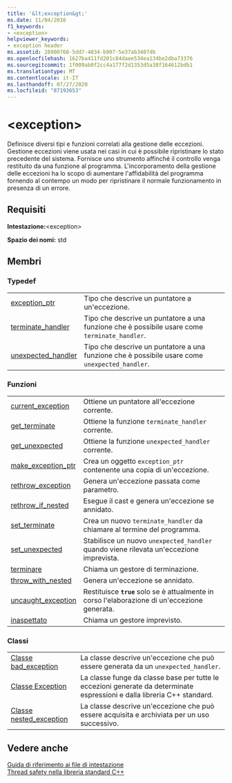 ```yaml
---
title: '&lt;exception&gt;'
ms.date: 11/04/2016
f1_keywords:
- <exception>
helpviewer_keywords:
- exception header
ms.assetid: 28900768-5dd7-4834-b907-5e37ab3407db
ms.openlocfilehash: 1627ba411fd201c84daee534ea134be2dba73376
ms.sourcegitcommit: 1f009ab0f2cc4a177f2d1353d5a38f164612bdb1
ms.translationtype: MT
ms.contentlocale: it-IT
ms.lasthandoff: 07/27/2020
ms.locfileid: "87193653"
---
```

# <a name="ltexceptiongt"></a>&lt;exception&gt;

Definisce diversi tipi e funzioni correlati alla gestione delle eccezioni. Gestione eccezioni viene usata nei casi in cui è possibile ripristinare lo stato precedente del sistema. Fornisce uno strumento affinché il controllo venga restituito da una funzione al programma. L'incorporamento della gestione delle eccezioni ha lo scopo di aumentare l'affidabilità del programma fornendo al contempo un modo per ripristinare il normale funzionamento in presenza di un errore.

## <a name="requirements"></a>Requisiti

**Intestazione:**\<exception>

**Spazio dei nomi:** std

## <a name="members"></a>Membri

### <a name="typedefs"></a>Typedef

|||
|-|-|
|[exception_ptr](../standard-library/exception-typedefs.md#exception_ptr)|Tipo che descrive un puntatore a un'eccezione.|
|[terminate_handler](../standard-library/exception-typedefs.md#terminate_handler)|Tipo che descrive un puntatore a una funzione che è possibile usare come `terminate_handler`.|
|[unexpected_handler](../standard-library/exception-typedefs.md#unexpected_handler)|Tipo che descrive un puntatore a una funzione che è possibile usare come `unexpected_handler`.|

### <a name="functions"></a>Funzioni

|||
|-|-|
|[current_exception](../standard-library/exception-functions.md#current_exception)|Ottiene un puntatore all'eccezione corrente.|
|[get_terminate](../standard-library/exception-functions.md#get_terminate)|Ottiene la funzione `terminate_handler` corrente.|
|[get_unexpected](../standard-library/exception-functions.md#get_unexpected)|Ottiene la funzione `unexpected_handler` corrente.|
|[make_exception_ptr](../standard-library/exception-functions.md#make_exception_ptr)|Crea un oggetto `exception_ptr` contenente una copia di un'eccezione.|
|[rethrow_exception](../standard-library/exception-functions.md#rethrow_exception)|Genera un'eccezione passata come parametro.|
|[rethrow_if_nested](../standard-library/exception-functions.md#rethrow_if_nested)|Esegue il cast e genera un'eccezione se annidato.|
|[set_terminate](../standard-library/exception-functions.md#set_terminate)|Crea un nuovo `terminate_handler` da chiamare al termine del programma.|
|[set_unexpected](../standard-library/exception-functions.md#set_unexpected)|Stabilisce un nuovo `unexpected_handler` quando viene rilevata un'eccezione imprevista.|
|[terminare](../standard-library/exception-functions.md#terminate)|Chiama un gestore di terminazione.|
|[throw_with_nested](../standard-library/exception-functions.md#throw_with_nested)|Genera un'eccezione se annidato.|
|[uncaught_exception](../standard-library/exception-functions.md#uncaught_exception)|Restituisce **`true`** solo se è attualmente in corso l'elaborazione di un'eccezione generata.|
|[inaspettato](../standard-library/exception-functions.md#unexpected)|Chiama un gestore imprevisto.|

### <a name="classes"></a>Classi

|||
|-|-|
|[Classe bad_exception](../standard-library/bad-exception-class.md)|La classe descrive un'eccezione che può essere generata da un `unexpected_handler`.|
|[Classe Exception](../standard-library/exception-class.md)|La classe funge da classe base per tutte le eccezioni generate da determinate espressioni e dalla libreria C++ standard.|
|[Classe nested_exception](../standard-library/nested-exception-class.md)|La classe descrive un'eccezione che può essere acquisita e archiviata per un uso successivo.|

## <a name="see-also"></a>Vedere anche

[Guida di riferimento ai file di intestazione](../standard-library/cpp-standard-library-header-files.md)\
[Thread safety nella libreria standard C++](../standard-library/thread-safety-in-the-cpp-standard-library.md)
